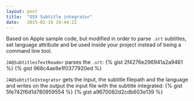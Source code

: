 ```yaml
---
layout: post
title:  "OSX Subtitle integrator"
date:   2015-02-16 19:44:22
---
```


Based on Apple sample code, but modified in order to parse `.srt` subtitles, set language attribute and be used inside your project instead of being a command line tool.

`JAQSubtitlesTextReader` parses the `.srt`:
{% gist 2f4276e296941a2a9461 %}
{% gist 968c4ae8e1f0377920ed %}

`JAQSubtitleIntegrator` gets the input, the subtitle filepath and the language and writes on the output the input file with the subtitle integrated:
{% gist 5fe742f6d1d780959554 %}
{% gist a9670082d2cdb603e139 %}